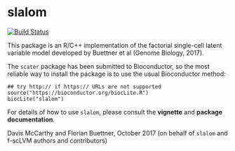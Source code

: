# slalom

[![Build Status](https://travis-ci.com/PMBio/slalom.svg?token=TPVSwxxeSiwiqCz5NGEr&branch=master)](https://travis-ci.com/PMBio/slalom)

This package is an R/C++ implementation of the factorial single-cell latent
variable model developed by Buettner et al (Genome Biology, 2017).

The `scater` package has been submitted to Bioconductor, so the most reliable way
to install the package is to use the usual Bioconductor method:

```{R}
## try http:// if https:// URLs are not supported
source("https://bioconductor.org/biocLite.R")
biocLite("slalom")
```

For details of how to use `slalom`, please consult the **vignette** and 
**package documentation**.

Davis McCarthy and Florian Buettner, October 2017
(on behalf of `slalom` and f-scLVM authors and contributors)
